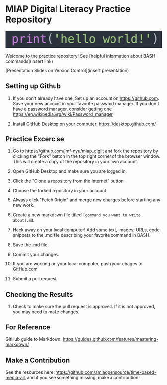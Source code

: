 # MIAP Digital Literacy Practice Repository

![hello world](helloworld.png)

Welcome to the practice repository! 
See [helpful information about BASH commands](insert link)

[Presentation Slides on Version Control](insert presentation)

## Setting up Github

1. If you don't already have one, Set up an account on <https://github.com>. Save your new account in your favorite password manager. If you don't have a password manager, consider getting one: <https://en.wikipedia.org/wiki/Password_manager>

2. Install GitHub Desktop on your computer: <https://desktop.github.com/>

## Practice Excercise

1. Go to <https://github.com/jmf-nyu/miap_diglit> and fork the repository by clicking the "Fork" button in the top right corner of the browser window. This will create a copy of the repository in your own account.

2. Open GitHub Desktop and make sure you are logged in.

3. Click the "Clone a repository from the Internet" button

4. Choose the forked repository in your account

5. Always click "Fetch Origin" and merge new changes before starting any new work.

6. Create a new markdown file titled `[command you want to write about].md`. 

7. Hack away on your local computer! Add some text, images, URLs, code snippets to the .md file describing your favorite command in BASH. 

8. Save the .md file.

9. Commit your changes.

10. If you are working on your local computer, push your chages to GitHub.com

11. Submit a pull request.

## Checking the Results

1. Check to make sure the pull request is approved. If it is not approved, you may need to make changes.

## For Reference
GitHub guide to Markdown: <https://guides.github.com/features/mastering-markdown/>

## Make a Contribution
See the resources here: <https://github.com/amiaopensource/time-based-media-art> and if you see something missing, make a contribution!
